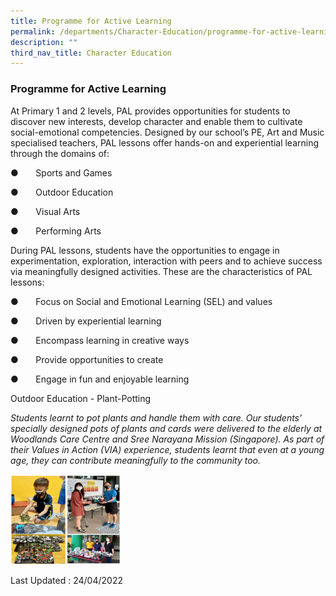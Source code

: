 ```yaml
---
title: Programme for Active Learning
permalink: /departments/Character-Education/programme-for-active-learning
description: ""
third_nav_title: Character Education
---
```

### Programme for Active Learning
At Primary 1 and 2 levels, PAL provides opportunities for students to discover new interests, develop character and enable them to cultivate social-emotional competencies. Designed by our school’s PE, Art and Music specialised teachers, PAL lessons offer hands-on and experiential learning through the domains of:

●       Sports and Games

●       Outdoor Education

●       Visual Arts

●       Performing Arts

During PAL lessons, students have the opportunities to engage in experimentation, exploration, interaction with peers and to achieve success via meaningfully designed activities. These are the characteristics of PAL lessons:

●       Focus on Social and Emotional Learning (SEL) and values

●       Driven by experiential learning

●       Encompass learning in creative ways

●       Provide opportunities to create

●       Engage in fun and enjoyable learning

Outdoor Education - Plant-Potting

  

_Students learnt to pot plants and handle them with care. Our students’ specially designed pots of plants and cards were delivered to the elderly at Woodlands Care Centre and Sree Narayana Mission (Singapore). As part of their Values in Action (VIA) experience, students learnt that even at a young age, they can contribute meaningfully to the community too._

<img src="/images/ce8.png" 
     style="width:35%">

Last Updated : 24/04/2022